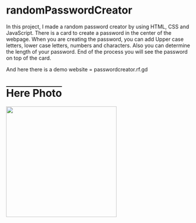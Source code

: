 # randomPasswordCreator
In this project, I made a random password creator by using HTML, CSS and JavaScript. There is a card to create a password in the center of the webpage. When you are creating the password, you can add Upper case letters, lower case letters, numbers and characters. Also you can determine the length of your password. End of the process you will see the password on top of the card. 

And here there is a demo website = passwordcreator.rf.gd

<h1 style="text-decoration: overline;">Here Photo</h1>
<img src="https://github.com/bayramcinar/randomPasswordCreator/assets/99193151/3989b2a6-9e0e-4c66-a8a9-0fe5871dc509" style="width: 300px;">

